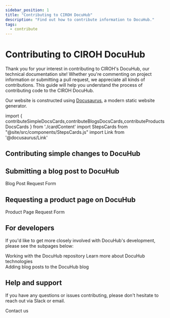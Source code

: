 ```yaml
---
sidebar_position: 1
title: "Contributing to CIROH DocuHub"
description: "Find out how to contribute information to DocuHub."
tags:
  - contribute
---
```


# Contributing to CIROH DocuHub

Thank you for your interest in contributing to CIROH's DocuHub, our technical documentation site! Whether you're commenting on project information or submitting a pull request, we appreciate all kinds of contributions. This guide will help you understand the process of contributing code to the CIROH DocuHub.

Our website is constructed using [Docusaurus](https://docusaurus.io/), a modern static website generator.

import { contributeSimpleDocsCards,contributeBlogsDocsCards,contributeProductsDocsCards } from './cardContent'
import StepsCards from "@site/src/components/StepsCards.js"
import Link from '@docusaurus/Link'

## Contributing simple changes to DocuHub

<StepsCards
  steps={contributeSimpleDocsCards}
  containerId="add-docs-steps"
/>

## Submitting a blog post to DocuHub
<StepsCards
  steps={contributeBlogsDocsCards}
  containerId="add-blogs-steps"
/>

<div style={{'display':'flex', 'justifyContent':'center'}}>
  <Link class="button button--active button--primary" to="https://github.com/CIROH-UA/ciroh-ua_website/blob/main/.github/ISSUE_TEMPLATE/docuhub-blog-post.md">Blog Post Request Form</Link>
</div>

## Requesting a product page on DocuHub
<StepsCards
  steps={contributeProductsDocsCards}
  containerId="add-product-steps"
/>

<div style={{'display':'flex', 'justifyContent':'center'}}>
  <Link class="button button--active button--primary" to="https://github.com/CIROH-UA/ciroh-ua_website/issues/new?assignees=&labels=on-prem&projects=&template=product-request.md">Product Page Request Form</Link>
</div>

## For developers
If you'd like to get more closely involved with DocuHub's development, please see the subpages below:

<div style={{'display':'flex', 'justifyContent':'center'}}>
  <Link class="button button--active button--primary" to="/docs/contribute/repository" style={{'marginLeft':'1rem','marginRight':'1rem'}}>Working with the DocuHub repository</Link>
  <Link class="button button--active button--primary" to="/docs/contribute/technologies" style={{'marginLeft':'1rem','marginRight':'1rem'}}>Learn more about DocuHub technologies</Link>
</div>
<div style={{'display':'flex', 'justifyContent':'center', 'marginTop':'1rem'}}>
  <Link class="button button--active button--primary" to="/docs/contribute/blog" style={{'marginLeft':'1rem','marginRight':'1rem'}}>Adding blog posts to the DocuHub blog</Link>
</div>

## Help and support
If you have any questions or issues contributing, please don't hesitate to reach out via Slack or email.

<Link class="button button--active button--primary" to="/contact">Contact us</Link>


